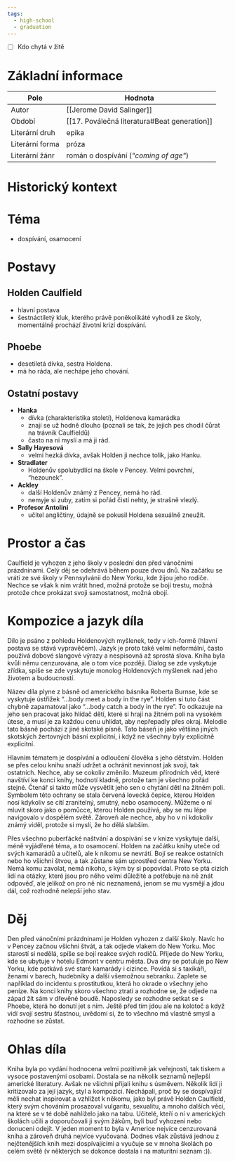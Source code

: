 ```yaml
---
tags:
  - high-school
  - graduation
---
```

- [ ] Kdo chytá v žitě
# Základní informace
| Pole            | Hodnota                                  |
| --------------- | ---------------------------------------- |
| Autor           | [[Jerome David Salinger]]                |
| Období          | [[17. Poválečná literatura#Beat generation]] |
| Literární druh  | epika                                    |
| Literární forma | próza                                    |
| Literární žánr  | román o dospívání (*"coming of age"*)    |
# Historický kontext
# Téma
- dospívání, osamocení
# Postavy
## Holden Caulfield
- hlavní postava
- šestnáctiletý kluk, kterého právě poněkolikáté vyhodili ze školy, momentálně prochází životní krizí dospívání.
## Phoebe
- desetiletá dívka, sestra Holdena.
- má ho ráda, ale nechápe jeho chování.
## Ostatní postavy
- **Hanka**
	- dívka (charakteristika století), Holdenova kamarádka
	- znají se už hodně dlouho (poznali se tak, že jejich pes chodil čůrat na trávník Caulfieldů)
	- často na ni myslí a má ji rád.
- **Sally Hayesová**
	- velmi hezká dívka, avšak Holden ji nechce tolik, jako Hanku.
- **Stradlater**
	- Holdenův spolubydlící na škole v Pencey. Velmi povrchní, “hezounek”.
- **Ackley**
	- další Holdenův známý z Pencey, nemá ho rád. 
	- nemyje si zuby, zatím si pořád čistí nehty, je strašně vlezlý.
- **Profesor Antolini**
	- učitel angličtiny, údajně se pokusil Holdena sexuálně zneužít.
# Prostor a čas
Caulfield je vyhozen z jeho školy v poslední den před vánočními prázdninami. Celý děj se odehrává během pouze dvou dnů. Na začátku se vrátí ze své školy v Pennsylvánii do New Yorku, kde žijou jeho rodiče. Nechce se však k nim vrátit hned, možná protože se bojí trestu, možná protože chce prokázat svoji samostatnost, možná obojí.
# Kompozice a jazyk díla
Dílo je psáno z pohledu Holdenových myšlenek, tedy v ich-formě (hlavní postava se stává vypravěčem). Jazyk je proto také velmi neformální, často používá dobové slangové výrazy a nespisovná až sprostá slova. Kniha byla kvůli němu cenzurována, ale o tom více později. Dialog se zde vyskytuje zřídka, spíše se zde vyskytuje monolog Holdenových myšlenek nad jeho životem a budoucností.

Název díla plyne z básně od amerického básníka Roberta Burnse, kde se vyskytuje ústřižek “...body meet a body in the rye”. Holden si tuto část chybně zapamatoval jako “...body catch a body in the rye”. To odkazuje na jeho sen pracovat jako hlídač dětí, které si hrají na žitném poli na vysokém útese, a musí je za každou cenu uhlídat, aby nepřepadly přes okraj. Melodie tato básně pochází z jiné skotské písně. Tato báseň je jako většina jiných skotských žertovných básní explicitní, i když ne všechny byly explicitně explicitní.

Hlavním tématem je dospívání a odloučení člověka s jeho dětstvím. Holden se přes celou knihu snaží udržet a ochránit nevinnost jak svoji, tak ostatních. Nechce, aby se cokoliv změnilo. Muzeum přírodních věd, které navštíví ke konci knihy, hodnotí kladně, protože tam je všechno pořád stejné. Čtenář si takto může vysvětlit jeho sen o chytání dětí na žitném poli. Symbolem této ochrany se stala červená lovecká čepice, kterou Holden nosí kdykoliv se cítí zranitelný, smutný, nebo osamocený. Můžeme o ní mluvit skoro jako o pomůcce, kterou Holden používá, aby se mu lépe navigovalo v dospělém světě. Zároveň ale nechce, aby ho v ní kdokoliv známý viděl, protože si myslí, že ho dělá slabším.

Přes všechno puberťácké naštvání a dospívání se v knize vyskytuje další, méně vyjádřené téma, a to osamocení. Holden na začátku knihy uteče od svých kamarádů a učitelů, ale k nikomu se nevrátí. Bojí se reakce ostatních nebo ho všichni štvou, a tak zůstane sám uprostřed centra New Yorku. Nemá komu zavolat, nemá nikoho, s kým by si popovídal. Proto se ptá cizích lidí na otázky, které jsou pro něho velmi důležité a potřebuje na ně znát odpověď, ale jelikož on pro ně nic neznamená, jenom se mu vysmějí a jdou dál, což rozhodně nelepší jeho stav.
# Děj
Den před vánočními prázdninami je Holden vyhozen z další školy. Navíc ho v Pencey začnou všichni štvát, a tak odjede vlakem do New Yorku. Moc starostí si nedělá, spíše se bojí reakce svých rodičů. Přijede do New Yorku, kde se ubytuje v hotelu Edmont v centru města. Dva dny se potuluje po New Yorku, kde potkává své staré kamarády i cizince. Povídá si s taxikáři, ženami v barech, hudebníky a další všemožnou sebranku. Zaplete se například do incidentu s prostitutkou, která ho okrade o všechny jeho peníze. Na konci knihy skoro všechno ztratí a rozhodne se, že odjede na západ žít sám v dřevěné boudě. Naposledy se rozhodne setkat se s Phoebe, která ho donutí jet s ním. Ještě před tím jdou ale na kolotoč a když vidí svojí sestru šťastnou, uvědomí si, že to všechno má vlastně smysl a rozhodne se zůstat.
# Ohlas díla
Kniha byla po vydání hodnocena velmi pozitivně jak veřejností, tak tiskem a vysoce postavenými osobami. Dostala se na několik seznamů nejlepší americké literatury. Avšak ne všichni přijali knihu s úsměvem. Několik lidí ji kritizovalo za její jazyk, styl a kompozici. Nechápali, proč by se dospívající měli nechat inspirovat a vzhlížet k někomu, jako byl právě Holden Caulfield, který svým chováním prosazoval vulgaritu, sexualitu, a mnoho dalších věcí, na které se v té době nahlíželo jako na tabu. Učitelé, kteří o ní v amerických školách učili a doporučovali ji svým žákům, byli buď vyhozeni nebo donuceni odejít. V jeden moment to byla v Americe nejvíce cenzurovaná kniha a zároveň druhá nejvíce vyučovaná. Dodnes však zůstává jednou z nejčtenějších knih mezi dospívajícími a vyučuje se v mnoha školách po celém světě (v některých se dokonce dostala i na maturitní seznam :)).